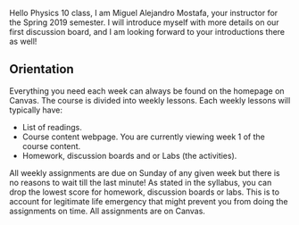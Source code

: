 Hello Physics 10 class, I am Miguel Alejandro Mostafa, your instructor for the Spring 2019 semester. I will introduce myself with more details on our first discussion board, and I am looking forward to your introductions there as well! 

## Orientation
Everything you need each week can always be found on the homepage on Canvas. The course is divided into weekly lessons. Each weekly lessons will typically have: 

* List of readings.
* Course content webpage. You are currently viewing week 1 of the course content.
* Homework, discussion boards and or Labs (the activities). 


<lrndesign-sidenote label="Instructor Note" icon="bookmark" bg-color="#c2e5f2">
  All weekly assignments are due on Sunday of any given week but there is no reasons to wait till the last minute! As stated in the syllabus, you can drop the lowest score for homework, discussion boards or labs. This is to account for legitimate life emergency that might prevent you from doing the assignments on time. All assignments are on Canvas.
</lrndesign-sidenote>


